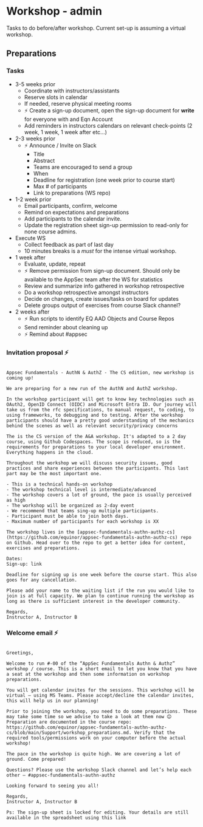 # Workshop - admin

Tasks to do before/after workshop. Current set-up is assuming a virtual workshop. 

## Preparations

### Tasks

* 3-5 weeks prior
  * Coordinate with instructors/assistants
  * Reserve slots in calendar
  * If needed, reserve physical meeting rooms
  * ⚡️ Create a sign-up document, open the sign-up document for **write** for everyone with and Eqn Account 
  * Add reminders in instructors calendars on relevant check-points (2 week, 1 week, 1 week after etc...)
* 2-3 weeks prior
  * ⚡️ Announce / Invite on Slack
    * Title
    * Abstract
    * Teams are encouraged to send a group
    * When
    * Deadline for registration (one week prior to course start)
    * Max # of participants
    * Link to preparations (WS repo)
* 1-2 week prior
  * Email participants, confirm, welcome
  * Remind on expectations and preparations
  * Add participants to the calendar invite.
  * Update the registration sheet sign-up permission to read-only for none course admins.
* Execute WS
  * Collect feedback as part of last day
  * 10 minutes breaks is a _must_ for the intense virtual workshop.
* 1 week after
  * Evaluate, update, repeat
  * ⚡️ Remove permission from sign-up document. Should only be available to the AppSec team after the WS for statistics
  * Review and summarize info gathered in workshop retrospective
  * Do a workshop retrospective amongst instructors
  * Decide on changes, create issues/tasks on board for updates
  * Delete groups output of exercises from course Slack channel?
* 2 weeks after
  * ⚡️ Run scripts to identify EQ AAD Objects and Course Repos
  * Send reminder about cleaning up
  * ⚡️ Remind about #appsec

### Invitation proposal ⚡️

```text

Appsec Fundamentals - AuthN & AuthZ - The CS edition, new workshop is coming up! 

We are preparing for a new run of the AuthN and AuthZ workshop.

In the workshop participant will get to know key technologies such as OAuth2, OpenID Connect (OIDC) and Microsoft Entra ID. Our journey will take us from the rfc specifications, to manual request, to coding, to using frameworks, to debugging and to testing. After the workshop participants should have a pretty good understanding of the mechanics behind the scenes as well as relevant security/privacy concerns

The is the CS version of the A&A workshop. It's adapted to a 2 day course, using Github Codespaces. The scope is reduced, so is the requirements for preparations to your local developer environment. Everything happens in the cloud.

Throughout the workshop we will discuss security issues, good practices and share experiences between the participants. This last part may be the most important one.
 
- This is a technical hands-on workshop
- The workshop technical level is intermediate/advanced
- The workshop covers a lot of ground, the pace is usually perceived as high
- The workshop will be organized as 2-day event
- We recommend that teams sing-up multiple participants. 
- Participant must be able to join both days.
- Maximum number of participants for each workshop is XX

The workshop lives in the [appsec-fundamentals-authn-authz-cs](https://github.com/equinor/appsec-fundamentals-authn-authz-cs) repo on Github. Head over to the repo to get a better idea for content, exercises and preparations.

Dates: 
Sign-up: link

Deadline for signing up is one week before the course start. This also goes for any cancellation.

Please add your name to the waiting list if the run you would like to join is at full capacity. We plan to continue running the workshop as long as there is sufficient interest in the developer community.

Regards,
Instructor A, Instructor B

```

### Welcome email ⚡️

```text

Greetings,
 
Welcome to run #-00 of the “AppSec Fundamentals Authn & Authz” workshop / course. This is a short email to let you know that you have a seat at the workshop and then some information on workshop preparations.
 
You will get calendar invites for the sessions. This workshop will be virtual – using MS Teams. Please accept/decline the calendar invites, this will help us in our planning!
 
Prior to joining the workshop, you need to do some preparations. These may take some time so we advise to take a look at them now 😊 Preparation are documented in the course repo: https://github.com/equinor/appsec-fundamentals-authn-authz-cs/blob/main/Support/workshop_preparations.md. Verify that the required tools/permissions work on your computer before the actual workshop! 
 
The pace in the workshop is quite high. We are covering a lot of ground. Come prepared!
 
Questions? Please use the workshop Slack channel and let’s help each other – #appsec-fundamentals-authn-authz 
 
Looking forward to seeing you all!
 
Regards,
Instructor A, Instructor B
 
Ps: The sign-up sheet is locked for editing. Your details are still available in the spreadsheet using this link
 
```
